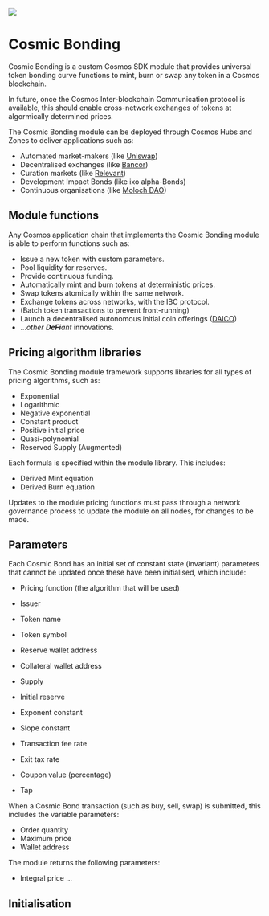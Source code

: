 ![](https://i.imgur.com/7YZMVTd.jpg)


# Cosmic Bonding
Cosmic Bonding is a custom Cosmos SDK module that provides universal token bonding curve functions to mint, burn or swap any token in a Cosmos blockchain.

In future, once the Cosmos Inter-blockchain Communication protocol is available, this should enable cross-network exchanges of tokens at algormically determined prices.

The Cosmic Bonding module can be deployed through Cosmos Hubs and Zones to deliver applications such as:
* Automated market-makers (like [Uniswap](https://uniswap.io))
* Decentralised exchanges (like [Bancor](https://bancor.network))
* Curation markets (like [Relevant](https://github.com/relevant-community/contracts/tree/bondingCurves/contracts))
* Development Impact Bonds (like ixo alpha-Bonds)
* Continuous organisations (like [Moloch DAO](https://molochdao.com/))

## Module functions

Any Cosmos application chain that implements the Cosmic Bonding module is able to perform functions such as:
* Issue a new token with custom parameters.
* Pool liquidity for reserves.
* Provide continuous funding.
* Automatically mint and burn tokens at deterministic prices.
* Swap tokens atomically within the same network.
* Exchange tokens across networks, with the IBC protocol.
* (Batch token transactions to prevent front-running)
* Launch a decentralised autonomous initial coin offerings ([DAICO](https://ethresear.ch/t/explanation-of-daicos/465))
* ...*other **DeFi**ant* innovations.
## Pricing algorithm libraries
The Cosmic Bonding module framework supports libraries for all types of pricing algorithms, such as:
* Exponential
* Logarithmic
* Negative exponential
* Constant product
* Positive initial price
* Quasi-polynomial
* Reserved Supply (Augmented)

Each formula is specified within the module library. 
This includes:
* Derived Mint equation
* Derived Burn equation

Updates to the module pricing functions must pass through a network governance process to update the module on all nodes, for changes to be made.
## Parameters
Each Cosmic Bond has an initial set of constant state (invariant) parameters that cannot be updated once these have been initialised, which include:
* Pricing function (the algorithm that will be used)
* Issuer
* Token name
* Token symbol
* Reserve wallet address
* Collateral wallet address

* Supply
* Initial reserve
* Exponent constant
* Slope constant

* Transaction fee rate
* Exit tax rate
* Coupon value (percentage)
* Tap

When a Cosmic Bond transaction (such as buy, sell, swap) is submitted, this includes the variable parameters:
* Order quantity
* Maximum price
* Wallet address

The module returns the following parameters:
* Integral price
...

## Initialisation
